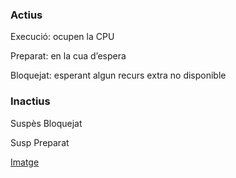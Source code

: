 ### Actius
Execució: ocupen la CPU

Preparat: en la cua d’espera

Bloquejat: esperant algun recurs extra no disponible

### Inactius
Suspès Bloquejat

Susp Preparat


[Imatge](<Captura de pantalla de 2023-11-13 10-30-47.png>)